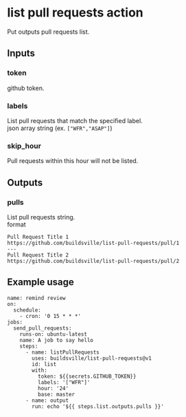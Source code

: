 # list pull requests action
Put outputs pull requests list.

## Inputs
### token
github token.

### labels
List pull requests that match the specified label.  
json array string (ex. `["WFR","ASAP"]`)

### skip_hour
Pull requests within this hour will not be listed.

## Outputs
### pulls
List pull requests string.  
format

```
Pull Request Title 1
https://github.com/buildsville/list-pull-requests/pull/1
---
Pull Request Title 2
https://github.com/buildsville/list-pull-requests/pull/2
```

## Example usage
```
name: remind review
on:
  schedule:
    - cron: '0 15 * * *'
jobs:
  send_pull_requests:
    runs-on: ubuntu-latest
    name: A job to say hello
    steps:
      - name: listPullRequests
        uses: buildsville/list-pull-requests@v1
        id: list
        with:
          token: ${{secrets.GITHUB_TOKEN}}
          labels: '["WFR"]'
          hour: '24'
          base: master
      - name: output
        run: echo '${{ steps.list.outputs.pulls }}'
```
